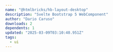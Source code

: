 ```yaml
---
name: "@htmlbricks/hb-layout-desktop"
description: "Svelte Bootstrap 5 WebComponent"
author: "Dario Caruso"
downloads: 2
dependents: 1
updated: "2025-03-09T03:10:40.951Z"
tags: 
  - ui
---
```

